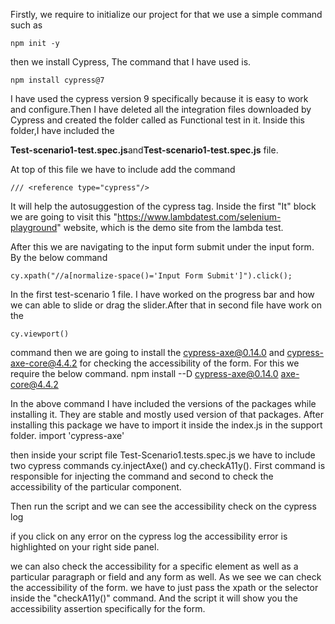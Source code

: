 
Firstly, we require to initialize our project for that we 
use a simple command such as 
    
    npm init -y
then we install Cypress, The command that I have used is.
    
    npm install cypress@7
I have used the cypress version 9 specifically because it is 
easy to work and configure.Then I have deleted all the integration files downloaded by Cypress and created the 
folder called as Functional test in it. Inside this folder,I have included the
 
**Test-scenario1-test.spec.js**and**Test-scenario1-test.spec.js**
file. 

At top of this file we have to include add the command

    /// <reference type="cypress"/>


It will help the autosuggestion of the cypress tag. Inside the first "It" block we are going to visit this "https://www.lambdatest.com/selenium-playground" website, which is the demo site from the lambda test.
 
After this we are navigating to the input form submit under the input form. By the below command

    cy.xpath("//a[normalize-space()='Input Form Submit']").click();

In the first test-scenario 1 file. I have worked on the progress bar and how we can able to slide or drag the 
slider.After that in second file have work on the 
    
    cy.viewport() 
    
command then we are going to install the cypress-axe@0.14.0 and cypress-axe-core@4.4.2 for checking the accessibility of the form. For this we require the below command.
npm install --D cypress-axe@0.14.0 axe-core@4.4.2

In the above command I have included the versions of the packages while installing it. They are stable and mostly used version of that packages. After installing this package we have to import it inside the index.js in the support folder.
import 'cypress-axe'
 
then inside your script file Test-Scenario1.tests.spec.js we have to include two cypress commands  cy.injectAxe() and cy.checkA11y(). First command is responsible for injecting the command and second to check the accessibility of the particular component.
 

Then run the script and we can see the accessibility check on the cypress log 
 
if you click on any error on the cypress log the accessibility error is highlighted on your right side panel.
 
we can also check the accessibility for a specific element as well as a particular paragraph or field and any form as well. As we see we can check the accessibility of the form. we have to just pass the xpath or the selector inside the "checkA11y()" command.
And the script it will show you the accessibility assertion specifically for the form.
 
